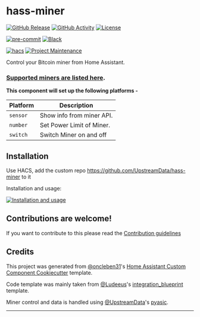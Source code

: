 # hass-miner

[![GitHub Release][releases-shield]][releases]
[![GitHub Activity][commits-shield]][commits]
[![License][license-shield]](LICENSE)

[![pre-commit][pre-commit-shield]][pre-commit]
[![Black][black-shield]][black]

[![hacs][hacsbadge]][hacs]
[![Project Maintenance][maintenance-shield]][user_profile]

Control your Bitcoin miner from Home Assistant.

### [Supported miners are listed here](https://pyasic.readthedocs.io/en/latest/miners/supported_types/).

**This component will set up the following platforms -**

| Platform | Description               |
| -------- | ------------------------- |
| `sensor` | Show info from miner API. |
| `number` | Set Power Limit of Miner. |
| `switch` | Switch Miner on and off   |

## Installation

Use HACS, add the custom repo https://github.com/UpstreamData/hass-miner to it

Installation and usage:

[![Installation and usage](http://img.youtube.com/vi/eL83eYLbgQM/0.jpg)](https://www.youtube.com/watch?v=6HwSQag7NU8)

## Contributions are welcome!

If you want to contribute to this please read the [Contribution guidelines](CONTRIBUTING.md)

## Credits

This project was generated from [@oncleben31](https://github.com/oncleben31)'s [Home Assistant Custom Component Cookiecutter](https://github.com/oncleben31/cookiecutter-homeassistant-custom-component) template.

Code template was mainly taken from [@Ludeeus](https://github.com/ludeeus)'s [integration_blueprint][integration_blueprint] template.

Miner control and data is handled using [@UpstreamData](https://github.com/UpstreamData)'s [pyasic](https://github.com/UpstreamData/pyasic).

---

[integration_blueprint]: https://github.com/custom-components/integration_blueprint
[black]: https://github.com/psf/black
[black-shield]: https://img.shields.io/badge/code%20style-black-000000.svg?style=for-the-badge
[buymecoffee]: https://www.buymeacoffee.com/UpstreamData
[buymecoffeebadge]: https://img.shields.io/badge/buy%20me%20a%20coffee-donate-yellow.svg?style=for-the-badge
[commits-shield]: https://img.shields.io/github/commit-activity/y/UpstreamData/hass-miner.svg?style=for-the-badge
[commits]: https://github.com/UpstreamData/hass-miner/commits/main
[hacs]: https://hacs.xyz
[hacsbadge]: https://img.shields.io/badge/HACS-Custom-orange.svg?style=for-the-badge
[discord]: https://discord.gg/Qa5fW2R
[discord-shield]: https://img.shields.io/discord/330944238910963714.svg?style=for-the-badge
[exampleimg]: example.png
[forum-shield]: https://img.shields.io/badge/community-forum-brightgreen.svg?style=for-the-badge
[forum]: https://community.home-assistant.io/
[license-shield]: https://img.shields.io/github/license/UpstreamData/hass-miner.svg?style=for-the-badge
[maintenance-shield]: https://img.shields.io/badge/maintainer-%40UpstreamData-blue.svg?style=for-the-badge
[pre-commit]: https://github.com/pre-commit/pre-commit
[pre-commit-shield]: https://img.shields.io/badge/pre--commit-enabled-brightgreen?style=for-the-badge
[releases-shield]: https://img.shields.io/github/release/UpstreamData/hass-miner.svg?style=for-the-badge
[releases]: https://github.com/UpstreamData/hass-miner/releases
[user_profile]: https://github.com/UpstreamData
